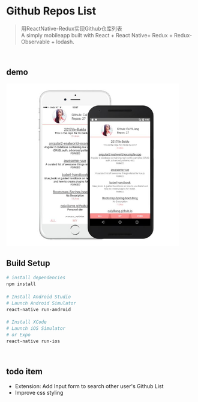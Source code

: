 # Github Repos List

> 用ReactNative-Redux实现Github仓库列表<br>
> A simply mobileapp built with React + React Native+ Redux + Redux-Observable + lodash.
<br>

## demo
<img src="./nativeList.JPG" alt="Native-GithubRepos-List" width="460px" >
<br>

## Build Setup

``` bash
# install dependencies
npm install

# Install Android Studio
# Launch Android Simulator
react-native run-android

# Install XCode
# Launch iOS Simulator
# or Expo 
react-native run-ios

```
<br>


## todo item
- Extension: Add Input form to search other user's Github List
- Improve css styling
<br>